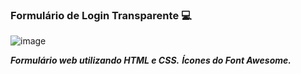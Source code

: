 ### Formulário de Login Transparente :computer:

![image](https://user-images.githubusercontent.com/45302814/155857632-7c7af724-4a5e-47d0-ae42-f441b122cb1a.png)



***Formulário web utilizando HTML e CSS.***
***Ícones do Font Awesome.***

